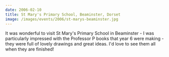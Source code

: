```yaml
---
date: 2006-02-10
title: St Mary's Primary School, Beaminster, Dorset
image: /images/events/2006/st-marys-beaminster.jpg
---
```


It was wonderful to visit St Mary's Primary School in Beaminster - I was particularly impressed with the Professor P books that year 6 were making - they were full of lovely drawings and great ideas. I'd love to see them all when they are finished!

